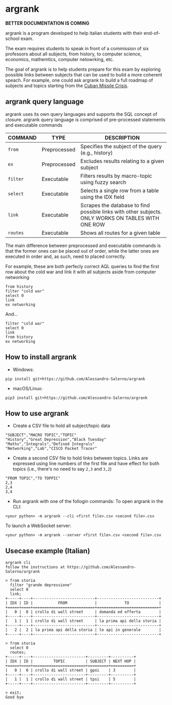 # argrank
**BETTER DOCUMENTATION IS COMING**


argrank is a program developed to help italian students with their end-of-school exam.

The exam requires students to speak in front of a commission of six professors about all subjects, from history, to computer science, economics, mathemtics, computer netowrking, etc.

The goal of argrank is to help students prepare for this exam by exploring possible links between subjects that can be used to build a more coherent speach. For example, one could ask argrank to build a full roadmap of subjects and topics starting from the [Cuban Missile Crisis](https://en.wikipedia.org/wiki/Cuban_Missile_Crisis).

## argrank query language
argrank uses its own query languages and supports the SQL concept of closure.
argrank query language is comprised of pre-processed statements and executable commands

| COMMAND | TYPE | DESCRIPTION |
| - | - | - |
| `from` | Preprocessed | Specifies the subject of the query (e.g., history) |
| `ex` | Preprocessed | Excludes results relating to a given subject |
| `filter` | Executable | Filters results by macro-topic using fuzzy search |
| `select` | Executable | Selects a single row from a table using the IDX field |
| `link` | Executable | Scrapes the database to find possible links with other subjects. ONLY WORKS ON TABLES WITH ONE ROW |
| `routes` | Executable | Shows all routes for a given table |

The main difference between preprocessed and executable commands is that the former ones can be placed out of order, while the latter ones are executed in order and, as such, need to placed correctly.

For example, these are both perfecly correct AQL queries to find the first row about the cold war and link it with all subjects aside from computer networking
```
from history
filter "cold war"
select 0
link
ex networking
```

And...
```
filter "cold war"
select 0
link
from history
ex networking
```

## How to install argrank
* Windows:
```
pip install git+https://github.com/Alessandro-Salerno/argrank
```
* macOS/Linux:
```
pip3 install git+https://github.com/Alessandro-Salerno/argrank
```

## How to use argrank
* Create a CSV file to hold all subject/topic data
```csv
"SUBJECT","MACRO TOPIC","TOPIC"
"History","Great Depression","Black Tuesday"
"Maths","Integrals","Defined Integrals"
"Networking","Lab","CISCO Packet Tracer"
```
* Create a second CSV file to hold links between topics. Links are expressed using line numbers of the first file and have effect for both topics (i.e., there's no need to say `2,3` and `3,2`)
```csv
"FROM TOPIC","TO TOPPIC"
2,3
2,4
3,4
```
* Run argrank with one of the follogin commands:
To open argrank in the CLI:
```
<your python> -m argrank --cli <first file>.csv <second file>.csv
```

To launch a WebSocket server:
```
<your python> -m argrank --server <first file>.csv <second file>.csv
```

## Usecase example (Italian)
```
argrank cli
follow the instructions at https://github.com/Alessandro-Salerno/argrank

> from storia
  filter "grande depressione"
  select 0
  link;
+-----+----+---------------------------+---------------------------+
| IDX | ID |           FROM            |            TO             |
+=====+====+===========================+===========================+
|   0 |  0 | crollo di wall street     | domanda ed offerta        |
+-----+----+---------------------------+---------------------------+
|   1 |  1 | crollo di wall street     | la prima api della storia |
+-----+----+---------------------------+---------------------------+
|   2 |  2 | la prima api della storia | le api in generale        |
+-----+----+---------------------------+---------------------------+

> from storia
  select 0
  routes;
+-----+----+-----------------------+---------+----------+
| IDX | ID |         TOPIC         | SUBJECT | NEXT HOP |
+=====+====+=======================+=========+==========+
|   0 |  0 | crollo di wall street | gpoi    | 3        |
+-----+----+-----------------------+---------+----------+
|   1 |  1 | crollo di wall street | tpsi    | 5        |
+-----+----+-----------------------+---------+----------+

> exit;
Good bye
```
